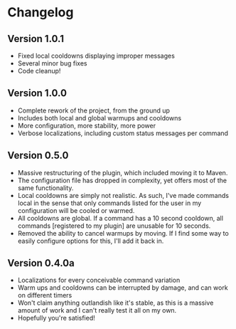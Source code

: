 Changelog
=========

Version 1.0.1
---
*   Fixed local cooldowns displaying improper messages
*   Several minor bug fixes
*   Code cleanup!

Version 1.0.0
---
*   Complete rework of the project, from the ground up
*   Includes both local and global warmups and cooldowns
*   More configuration, more stability, more power
*   Verbose localizations, including custom status messages per command

Version 0.5.0
---
*   Massive restructuring of the plugin, which included moving it to Maven.
*   The configuration file has dropped in complexity, yet offers most of the same functionality.
*   Local cooldowns are simply not realistic. As such, I've made commands local in the sense that only commands listed for the user in my configuration will be cooled or warmed.
*   All cooldowns are global. If a command has a 10 second cooldown, all commands [registered to my plugin] are unusable for 10 seconds.
*   Removed the ability to cancel warmups by moving. If I find some way to easily configure options for this, I'll add it back in.

Version 0.4.0a
---
*   Localizations for every conceivable command variation
*   Warm ups and cooldowns can be interrupted by damage, and can work on different timers
*   Won't claim anything outlandish like it's stable, as this is a massive amount of work and I can't really test it all on my own.
*   Hopefully you're satisfied!
